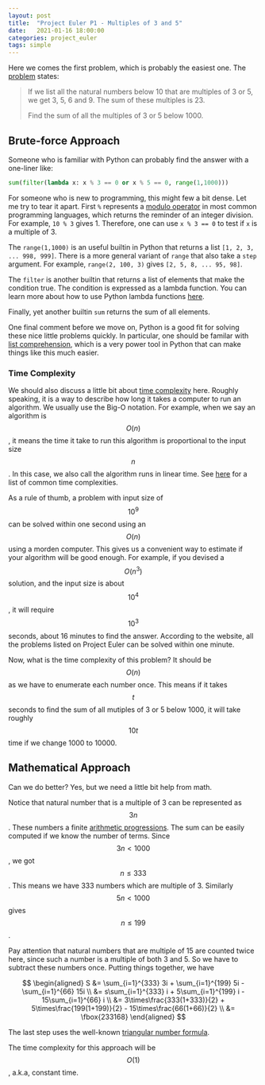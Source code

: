 ```yaml
---
layout: post
title:  "Project Euler P1 - Multiples of 3 and 5"
date:   2021-01-16 18:00:00
categories: project_euler
tags: simple
---
```


Here we comes the first problem, which is probably the easiest one. The [problem](https://projecteuler.net/problem=1) states:

> If we list all the natural numbers below 10 that are multiples of 3 or 5, we get 3, 5, 6 and 9. The sum of these multiples is 23.
>
> Find the sum of all the multiples of 3 or 5 below 1000.

## Brute-force Approach

Someone who is familiar with Python can probably find the answer with a one-liner like:

```python
sum(filter(lambda x: x % 3 == 0 or x % 5 == 0, range(1,1000)))
```

For someone who is new to programming, this might few a bit dense. Let me try to tear it apart. First `%` represents a [modulo operator](https://en.wikipedia.org/wiki/Modulo_operation) in most common programming languages, which returns the reminder of an integer division. For example, `10 % 3` gives 1. Therefore, one can use `x % 3 == 0` to test if `x` is a multiple of 3.

The `range(1,1000)` is an useful builtin in Python that returns a list `[1, 2, 3, ... 998, 999]`. There is a more general variant of  `range` that also take a `step` argument. For example, `range(2, 100, 3)` gives `[2, 5, 8, ... 95, 98]`.

The `filter` is another builtin that returns a list of elements that make the condition true. The condition is expressed as a lambda function. You can learn more about how to use Python lambda functions [here](https://www.geeksforgeeks.org/python-lambda-anonymous-functions-filter-map-reduce).

Finally, yet another builtin `sum` returns the sum of all elements.

One final comment before we move on, Python is a good fit for solving these nice little problems quickly. In particular, one should be familar with [list comprehension](https://docs.python.org/3/tutorial/datastructures.html#list-comprehensions), which is a very power tool in Python that can make things like this much easier.

### Time Complexity

We should also discuss a little bit about [time complexity](https://en.wikipedia.org/wiki/Time_complexity) here. Roughly speaking, it is a way to describe how long it takes a computer to run an algorithm. We usually use the Big-O notation. For example, when we say an algorithm is $$O(n)
$$, it means the time it take to run this algorithm is proportional to the input size $$n$$.  In this case, we also call the algorithm runs in linear time. See [here](https://en.wikipedia.org/wiki/Time_complexity#Table_of_common_time_complexities) for a list of common time complexities. 

As a rule of thumb, a problem with input size of $$10^9$$ can be solved within one second using an $$O(n)$$ using a morden computer. This gives us a convenient way to estimate if your algorithm will be good enough. For example, if you devised a $$O(n^3)$$ solution, and the input size is about $$10^4$$, it will require $$10^3$$ seconds, about 16 minutes to find the answer. According to the website, all the problems listed on Project Euler can be solved within one minute.

Now, what is the time complexity of this problem? It should be $$O(n)$$ as we have to enumerate each number once. This means if it takes $$t$$ seconds to find the sum of all mutiples of 3 or 5 below 1000, it will take roughly $$10t$$ time if we change  1000 to 10000.

## Mathematical Approach

Can we do better? Yes, but we need a little bit help from math.

Notice that natural number that is a multiple of 3 can be represented as $$3n$$ . These numbers a finite [arithmetic progressions](https://en.wikipedia.org/wiki/Arithmetic_progression). The sum can be easily computed if we know the number of terms. Since $$3n < 1000$$, we got $$n \leq 333$$. This means we have 333 numbers which are multiple of 3. Similarly $$5n < 1000$$ gives $$n \leq 199$$.

Pay attention that natural numbers that are multiple of 15 are counted twice here, since such a number is a multiple of both 3 and 5. So we have to subtract these numbers once. Putting things together, we have


$$
\begin{aligned}
S &= \sum_{i=1}^{333} 3i + \sum_{i=1}^{199} 5i - \sum_{i=1}^{66} 15i \\
  &= s\sum_{i=1}^{333} i + 5\sum_{i=1}^{199} i - 15\sum_{i=1}^{66} i \\
  &= 3\times\frac{333(1+333)}{2} + 5\times\frac{199(1+199)}{2} - 15\times\frac{66(1+66)}{2} \\
  &= \fbox{233168}
\end{aligned}
$$

The last step uses the well-known [triangular number formula](https://en.wikipedia.org/wiki/Triangular_number#Formula).

The time complexity for this approach will be $$O(1)$$, a.k.a, constant time.

